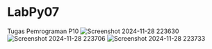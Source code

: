 # LabPy07
Tugas Pemrograman P10
![Screenshot 2024-11-28 223630](https://github.com/user-attachments/assets/3371f6fe-a81f-45e3-b7b4-1a8b4e55ec5e)
![Screenshot 2024-11-28 223706](https://github.com/user-attachments/assets/8695a5d5-3025-4031-bc60-537876a781bb)
![Screenshot 2024-11-28 223733](https://github.com/user-attachments/assets/7d653032-a651-414f-ac5b-93213adf0378)
